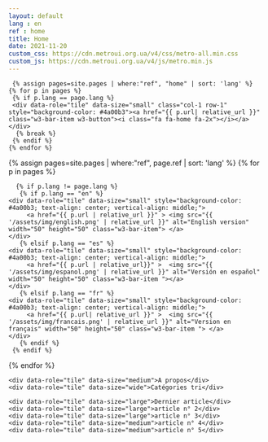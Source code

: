 ```yaml
---
layout: default
lang : en
ref : home
title: Home
date: 2021-11-20
custom_css: https://cdn.metroui.org.ua/v4/css/metro-all.min.css
custom_js: https://cdn.metroui.org.ua/v4/js/metro.min.js
---
```


<div class="w3-content w3-metro-light-blue w3-margin-bottom w3-margin-top" style="max-width:1100px">
<div class="w3-third">

</div>
<div class="w3-rest">

<div class="tiles-grid w3-margin-top w3-margin-bottom w3-margin-left">
  
     {% assign pages=site.pages | where:"ref", "home" | sort: 'lang' %}
    {% for p in pages %}         
     {% if p.lang == page.lang %}
     <div data-role="tile" data-size="small" class="col-1 row-1" style="background-color: #4a00b3"><a href="{{ p.url| relative_url }}" class="w3-bar-item w3-button"><i class="fa fa-home fa-2x"></i></a> </div>
      {% break %}
     {% endif %}
    {% endfor %}   
	
{% assign pages=site.pages | where:"ref", page.ref | sort: 'lang' %}
{% for p in pages %}
     
    
      {% if p.lang != page.lang %}
       {% if p.lang == "en" %}
	<div data-role="tile" data-size="small" style="background-color: #4a00b3; text-align: center; vertical-align: middle;">
         <a href="{{ p.url | relative_url }}" > <img src="{{ '/assets/img/english.png' | relative_url }}" alt="English version" width="50" height="50" class="w3-bar-item"> </a> 
	</div>
       {% elsif p.lang == "es" %}
	<div data-role="tile" data-size="small" style="background-color: #4a00b3; text-align: center; vertical-align: middle;">
         <a href="{{ p.url | relative_url}}" >  <img src="{{ '/assets/img/espanol.png' | relative_url }}" alt="Versión en español" width="50" height="50" class="w3-bar-item "></a> 
	</div>
       {% elsif p.lang == "fr" %}
	<div data-role="tile" data-size="small" style="background-color: #4a00b3; text-align: center; vertical-align: middle;">
         <a href="{{ p.url| relative_url }}" >  <img src="{{ '/assets/img/francais.png' | relative_url }}" alt="Version en français" width="50" height="50" class="w3-bar-item "> </a>   
	</div>
       {% endif %}
     {% endif %}
     
{% endfor %}   
    
	
<div data-role="tile" data-size="small" style="background-color: #4a00b3; text-align: center; vertical-align: middle;">
	<a href="https://github.com/LWH-21/"><i class="fa fa-github-alt fa-3x"></i></a> 
</div>
<div data-role="tile" data-size="small" class="bg-blue">
	<a href="https://www.facebook.com/profile.php?id=100009215959255"><i class="fa fa-facebook-official fa-3x"></i></a> 
</div>
	
    <div data-role="tile" data-size="medium">A propos</div>
    <div data-role="tile" data-size="wide">Catégories tri</div>
	
    <div data-role="tile" data-size="large">Dernier article</div>
    <div data-role="tile" data-size="large">article n° 2</div>
    <div data-role="tile" data-size="large">article n° 3</div>
	<div data-role="tile" data-size="medium">article n° 4</div>
	<div data-role="tile" data-size="medium">article n° 5</div>
</div>

</div>

</div>

